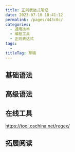 ```yaml
---
title: 正则表达式笔记
date: 2023-07-10 10:41:12
permalink: /pages/443c0c/
categories: 
  - 通用技术
  - 编程工具
  - 正则表达式
tags: 
  - 
titleTag: 草稿
---
```


## 基础语法

## 高级语法

## 在线工具

https://tool.oschina.net/regex/

## 拓展阅读
